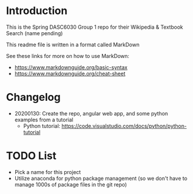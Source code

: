 # Introduction 

This is the Spring DASC6030 Group 1 repo for their Wikipedia & Textbook Search (name pending)

This readme file is written in a format called MarkDown

See these links for more on how to use MarkDown:

- https://www.markdownguide.org/basic-syntax
- https://www.markdownguide.org/cheat-sheet

# Changelog

- 20200130: Create the repo, angular web app, and some python examples from a tutorial
    - Python tutorial: https://code.visualstudio.com/docs/python/python-tutorial


# TODO List

- Pick a name for this project
- Utilize anaconda for python package management (so we don't have to manage 1000s of package files in the git repo)